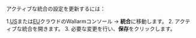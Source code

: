アクティブな統合の設定を更新するには：

1.[US](https://us1.my.wallarm.com/integrations/)または[EU](https://my.wallarm.com/integrations/)クラウドのWallarmコンソール → **統合**に移動します。
2. アクティブな統合を開きます。
3. 必要な変更を行い、**保存**をクリックします。
